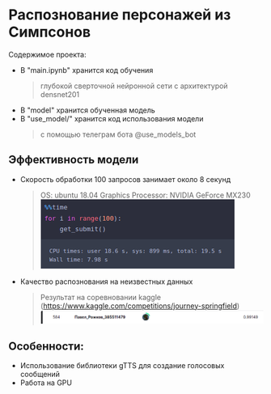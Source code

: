 # Распознование персонажей из Симпсонов


Содержимое проекта:

- В "main.ipynb" хранится код обучения 
	> глубокой сверточной нейронной сети с архитектурой densnet201
- В "model" хранится обученная модель
- В "use_model/" хранится код использования модели 
	> с помощью телеграм бота @use_models_bot

## Эффективность модели
- Скороcть обработки 100 запросов занимает около 8 секунд
	> OS: ubuntu 18.04
	> Graphics Processor: NVIDIA GeForce MX230
	> ![alt text](https://github.com/RPavelD/simpsons_classifier/blob/master/info/speed.png)

- Качество распознования на неизвестных данных
	> Результат на соревновании kaggle (https://www.kaggle.com/competitions/journey-springfield)
 	> ![alt text](https://github.com/RPavelD/simpsons_classifier/blob/master/info/result_kaggle.png)


## Особенности:
- Использование библиотеки gTTS для создание голосовых сообщений
- Работа на GPU
